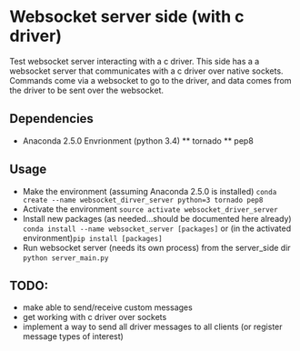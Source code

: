 # Websocket server side (with c driver)

Test websocket server interacting with a c driver. This side has a
a websocket server that communicates with a c driver over native sockets.
Commands come via a websocket to go to the driver, and data comes from the
driver to be sent over the websocket.

## Dependencies
* Anaconda 2.5.0 Envrionment (python 3.4)
** tornado
** pep8

## Usage
* Make the environment (assuming Anaconda 2.5.0 is installed)
`conda create --name websocket_dirver_server python=3 tornado pep8`
* Activate the environment
`source activate websocket_driver_server`
* Install new packages (as needed...should be documented here already)
`conda install --name websocket_server [packages]` or (in the activated
environment)`pip install [packages]`
* Run websocket server (needs its own process) from the server_side dir
`python server_main.py`

## TODO:
* make able to send/receive custom messages
* get working with c driver over sockets
 * implement a way to send all driver messages to all clients (or register
   message types of interest)

